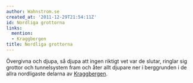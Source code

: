 ```yaml
---
author: Wahnstrom.se
created_at: '2011-12-29T21:54:11Z'
id: Nordliga grottorna
links:
  mention:
  - Kraggbergen
title: Nordliga grottorna
---
```


Övergivna och djupa, så djupa att ingen riktigt vet var de slutar, ringlar sig grottor och
tunnelsystem fram och åter allt djupare ner i berggrunden i de allra nordligaste delarna av
[Kraggbergen].

  [Kraggbergen]: Kraggbergen